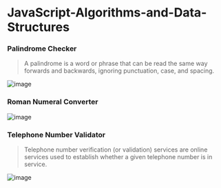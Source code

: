# JavaScript-Algorithms-and-Data-Structures
### Palindrome Checker
> A palindrome is a word or phrase that can be read the same way forwards and backwards, ignoring punctuation, case, and spacing.

![image](https://github.com/Milave-kun/JavaScript-Algorithms-and-Data-Structures/assets/125982535/edda302b-ef5a-44d0-af34-9d228858db3d)

### Roman Numeral Converter
>
![image](https://github.com/Milave-kun/JavaScript-Algorithms-and-Data-Structures/assets/125982535/5edf5f2c-244d-4319-8e15-d5f1b8f5b18c)

### Telephone Number Validator
> Telephone number verification (or validation) services are online services used to establish whether a given telephone number is in service.

![image](https://github.com/Milave-kun/JavaScript-Algorithms-and-Data-Structures/assets/125982535/d44853e7-06c2-48aa-b91e-eb5bdf1db3eb)
